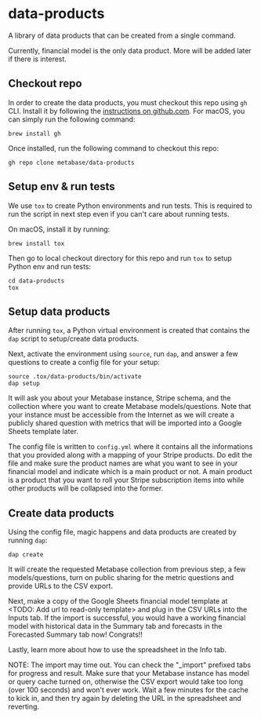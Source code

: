 # data-products
A library of data products that can be created from a single command.

Currently, financial model is the only data product. More will be added later if there is interest.

## Checkout repo

In order to create the data products, you must checkout this repo using `gh` CLI.
Install it by following the [instructions on github.com](https://cli.github.com/).
For macOS, you can simply run the following command:

```console
brew install gh
```

Once installed, run the following command to checkout this repo:

```
gh repo clone metabase/data-products
```

## Setup env & run tests

We use `tox` to create Python environments and run tests. This is required to run the script in next step even if you
can't care about running tests.

On macOS, install it by running:

```console
brew install tox
```

Then go to local checkout directory for this repo and run `tox` to setup Python env and run tests:

```console
cd data-products
tox
```

## Setup data products

After running `tox`, a Python virtual environment is created that contains the `dap` script to setup/create data
products.

Next, activate the environment using `source`, run `dap`, and answer a few questions to create a config file for your
setup:

```
source .tox/data-products/bin/activate
dap setup
```

It will ask you about your Metabase instance, Stripe schema, and the collection where you want to create Metabase
models/questions. Note that your instance must be accessible from the Internet as we will create a publicly shared
question with metrics that will be imported into a Google Sheets template later.

The config file is written to `config.yml` where it contains all the informations that you provided along with a mapping
of your Stripe products. Do edit the file and make sure the product names are what you want to see in your financial
model and indicate which is a main product or not. A main product is a product that you want to roll your Stripe
subscription items into while other products will be collapsed into the former.

## Create data products

Using the config file, magic happens and data products are created by running `dap`:

```
dap create
```

It will create the requested Metabase collection from previous step, a few models/questions, turn on public sharing for
the metric questions and provide URLs to the CSV export.

Next, make a copy of the Google Sheets financial model template at <TODO: Add url to read-only template> and plug in
the CSV URLs into the Inputs tab. If the import is successful, you would have a working financial model with historical
data in the Summary tab and forecasts in the Forecasted Summary tab now! Congrats!!

Lastly, learn more about how to use the spreadsheet in the Info tab.

NOTE: The import may time out. You can check the "\_import" prefixed tabs for progress and result. Make sure that
your Metabase instance has model or query cache turned on, otherwise the CSV export would take too long (over 100
seconds) and won't ever work. Wait a few minutes for the cache to kick in, and then try again by deleting the URL in the
spreadsheet and reverting.
